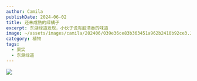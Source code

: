 ```yaml
---
author: Camila
publishDate: 2024-06-02
title: 还未成熟的绿橘子
excerpt: 东湖绿道发现，小伙子说有股清香的味道
image: ~/assets/images/camila/202406/039e36ce83b363451a962b2410b92ce3.JPG
category: 植物
tags:
  - 果实
  - 东湖绿道
---
```

![](~/assets/images/camila/202406/039e36ce83b363451a962b2410b92ce3.JPG)